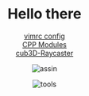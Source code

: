 <!DOCTYPE html>
<h1 align="center">Hello there</h1>

<p align="center">
	<a href="https://github.com/gde-alme/vimrc">vimrc config</a>
	<br>
	<a href="https://github.com/gde-alme/CPP-modules">CPP Modules</a>
	<br>
	<a href="https://github.com/gde-alme/cub3d-Raycaster">cub3D-Raycaster</a>
	<br>
</p>

<p align="center">
<img src="https://i.ibb.co/YR2p9jP/assin.png" alt="assin" border="0">
</p>
<p align="center">
<img src="https://i.ibb.co/qCPCpmn/tools.png" alt="tools" border="0">
</p>
